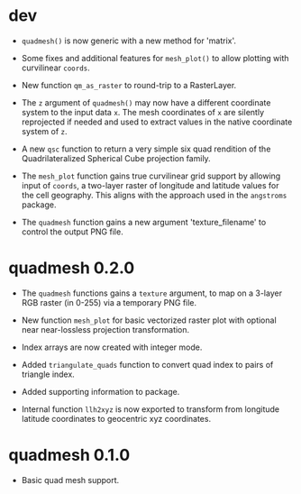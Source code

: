 # dev

* `quadmesh()` is now generic with a new method for 'matrix'. 

* Some fixes and additional features for `mesh_plot()` to allow plotting with
 curvilinear `coords`. 

* New function `qm_as_raster` to round-trip to a RasterLayer. 

* The `z` argument of `quadmesh()` may now have a different coordinate system to the 
 input data `x`.  The mesh coordinates of `x` are silently reprojected if needed and
  used to extract values in the native coordinate system of `z`. 
 
* A new `qsc` function to return a very simple six quad rendition of the Quadrilateralized Spherical Cube 
 projection family. 
 
* The `mesh_plot` function gains true curvilinear grid support by allowing input of `coords`, a two-layer
 raster of longitude and latitude values for the cell geography. This aligns with the approach used in the
 `angstroms` package. 

* The `quadmesh` function gains a new argument 'texture_filename' to control the output PNG file. 

# quadmesh 0.2.0

* The `quadmesh` functions gains a `texture` argument, to map on a 
 3-layer RGB raster (in 0-255) via a temporary PNG file. 
 
* New function `mesh_plot` for basic vectorized raster plot with optional near near-lossless 
 projection transformation. 
 
* Index arrays are now created with integer mode.

* Added `triangulate_quads` function to convert quad index to pairs of triangle index. 

* Added supporting information to package. 

* Internal function `llh2xyz` is now exported to transform from longitude latitude coordinates to 
 geocentric xyz coordinates. 
 
# quadmesh 0.1.0

* Basic quad mesh support. 



